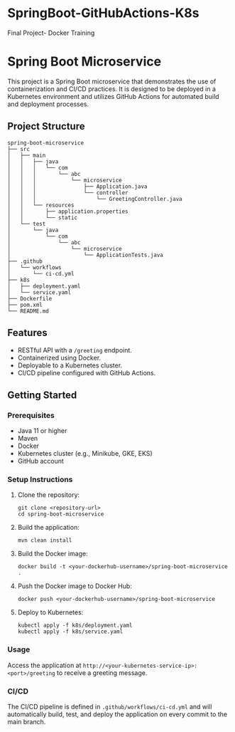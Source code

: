 # SpringBoot-GitHubActions-K8s
Final Project- Docker Training
# Spring Boot Microservice

This project is a Spring Boot microservice that demonstrates the use of containerization and CI/CD practices. It is designed to be deployed in a Kubernetes environment and utilizes GitHub Actions for automated build and deployment processes.

## Project Structure

```
spring-boot-microservice
├── src
│   ├── main
│   │   ├── java
│   │   │   └── com
│   │   │       └── abc
│   │   │           └── microservice
│   │   │               ├── Application.java
│   │   │               └── controller
│   │   │                   └── GreetingController.java
│   │   └── resources
│   │       ├── application.properties
│   │       └── static
│   └── test
│       └── java
│           └── com
│               └── abc
│                   └── microservice
│                       └── ApplicationTests.java
├── .github
│   └── workflows
│       └── ci-cd.yml
├── k8s
│   ├── deployment.yaml
│   └── service.yaml
├── Dockerfile
├── pom.xml
└── README.md
```

## Features

- RESTful API with a `/greeting` endpoint.
- Containerized using Docker.
- Deployable to a Kubernetes cluster.
- CI/CD pipeline configured with GitHub Actions.

## Getting Started

### Prerequisites

- Java 11 or higher
- Maven
- Docker
- Kubernetes cluster (e.g., Minikube, GKE, EKS)
- GitHub account

### Setup Instructions

1. Clone the repository:
   ```
   git clone <repository-url>
   cd spring-boot-microservice
   ```

2. Build the application:
   ```
   mvn clean install
   ```

3. Build the Docker image:
   ```
   docker build -t <your-dockerhub-username>/spring-boot-microservice .
   ```

4. Push the Docker image to Docker Hub:
   ```
   docker push <your-dockerhub-username>/spring-boot-microservice
   ```

5. Deploy to Kubernetes:
   ```
   kubectl apply -f k8s/deployment.yaml
   kubectl apply -f k8s/service.yaml
   ```

### Usage

Access the application at `http://<your-kubernetes-service-ip>:<port>/greeting` to receive a greeting message.

### CI/CD

The CI/CD pipeline is defined in `.github/workflows/ci-cd.yml` and will automatically build, test, and deploy the application on every commit to the main branch.
